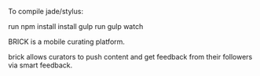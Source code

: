 

To compile jade/stylus:

run npm install
install gulp
run gulp watch



BRICK is a mobile curating platform.

brick allows curators to push content and get feedback from their followers via smart feedback.